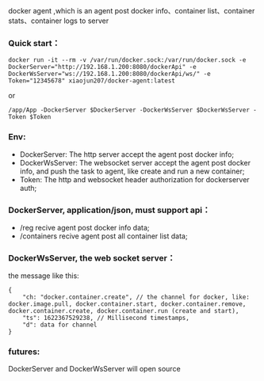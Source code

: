docker agent ,which is an agent post docker info、container list、container stats、container logs to server

### Quick start：
```
docker run -it --rm -v /var/run/docker.sock:/var/run/docker.sock -e DockerServer="http://192.168.1.200:8080/dockerApi" -e DockerWsServer="ws://192.168.1.200:8080/dockerApi/ws/" -e Token="12345678" xiaojun207/docker-agent:latest
```

or
```
/app/App -DockerServer $DockerServer -DockerWsServer $DockerWsServer -Token $Token
```


### Env:
- DockerServer: The http server accept the agent post docker info;
- DockerWsServer: The websocket server accept the agent post docker info, and push the task to agent, like create and run a new container;
- Token: The http and websocket header authorization for dockerserver auth;

### DockerServer, application/json, must support api：
- /reg  recive agent post docker info data;
- /containers  recive agent post all container list data;

### DockerWsServer, the web socket server：
the message like this:
```
{
    "ch: "docker.container.create", // the channel for docker, like: docker.image.pull, docker.container.start, docker.container.remove, docker.container.create, docker.container.run (create and start), 
    "ts": 1622367529238, // Millisecond timestamps,
    "d": data for channel
}    
```


### futures:
DockerServer and DockerWsServer will open source
